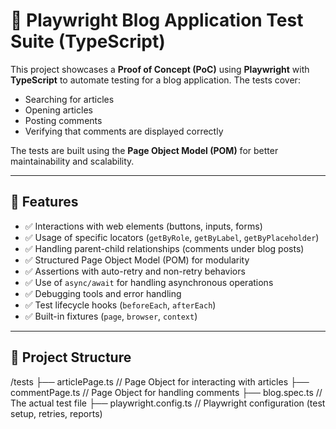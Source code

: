 # 📝 Playwright Blog Application Test Suite (TypeScript)

This project showcases a **Proof of Concept (PoC)** using **Playwright** with **TypeScript** to automate testing for a blog application. The tests cover:
- Searching for articles
- Opening articles
- Posting comments
- Verifying that comments are displayed correctly

The tests are built using the **Page Object Model (POM)** for better maintainability and scalability.

---

## 🚀 **Features**

- ✅ Interactions with web elements (buttons, inputs, forms)
- ✅ Usage of specific locators (`getByRole`, `getByLabel`, `getByPlaceholder`)
- ✅ Handling parent-child relationships (comments under blog posts)
- ✅ Structured Page Object Model (POM) for modularity
- ✅ Assertions with auto-retry and non-retry behaviors
- ✅ Use of `async/await` for handling asynchronous operations
- ✅ Debugging tools and error handling
- ✅ Test lifecycle hooks (`beforeEach`, `afterEach`)
- ✅ Built-in fixtures (`page`, `browser`, `context`)

---

## 📂 **Project Structure**

/tests
  ├── articlePage.ts          // Page Object for interacting with articles
  ├── commentPage.ts          // Page Object for handling comments
  ├── blog.spec.ts            // The actual test file
  ├── playwright.config.ts    // Playwright configuration (test setup, retries, reports)



